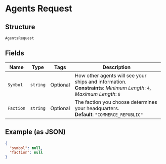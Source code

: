 
# Agents Request

## Structure

`AgentsRequest`

## Fields

| Name | Type | Tags | Description |
|  --- | --- | --- | --- |
| `Symbol` | `string` | Optional | How other agents will see your ships and information.<br>**Constraints**: *Minimum Length*: `4`, *Maximum Length*: `8` |
| `Faction` | `string` | Optional | The faction you choose determines your headquarters.<br>**Default**: `"COMMERCE_REPUBLIC"` |

## Example (as JSON)

```json
{
  "symbol": null,
  "faction": null
}
```

